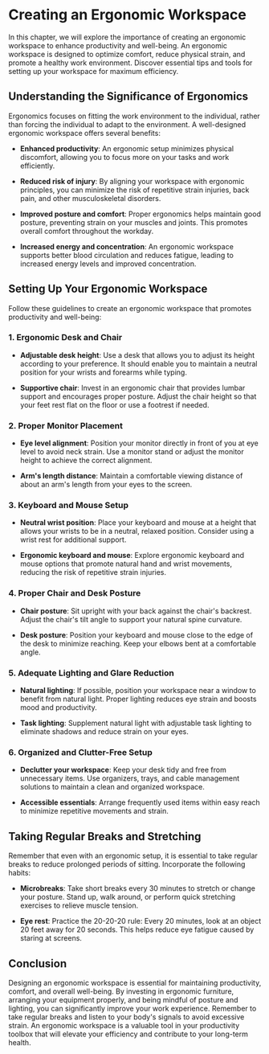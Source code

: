 Creating an Ergonomic Workspace
==========================================

In this chapter, we will explore the importance of creating an ergonomic workspace to enhance productivity and well-being. An ergonomic workspace is designed to optimize comfort, reduce physical strain, and promote a healthy work environment. Discover essential tips and tools for setting up your workspace for maximum efficiency.

Understanding the Significance of Ergonomics
--------------------------------------------

Ergonomics focuses on fitting the work environment to the individual, rather than forcing the individual to adapt to the environment. A well-designed ergonomic workspace offers several benefits:

* **Enhanced productivity**: An ergonomic setup minimizes physical discomfort, allowing you to focus more on your tasks and work efficiently.

* **Reduced risk of injury**: By aligning your workspace with ergonomic principles, you can minimize the risk of repetitive strain injuries, back pain, and other musculoskeletal disorders.

* **Improved posture and comfort**: Proper ergonomics helps maintain good posture, preventing strain on your muscles and joints. This promotes overall comfort throughout the workday.

* **Increased energy and concentration**: An ergonomic workspace supports better blood circulation and reduces fatigue, leading to increased energy levels and improved concentration.

Setting Up Your Ergonomic Workspace
-----------------------------------

Follow these guidelines to create an ergonomic workspace that promotes productivity and well-being:

### 1. Ergonomic Desk and Chair

* **Adjustable desk height**: Use a desk that allows you to adjust its height according to your preference. It should enable you to maintain a neutral position for your wrists and forearms while typing.

* **Supportive chair**: Invest in an ergonomic chair that provides lumbar support and encourages proper posture. Adjust the chair height so that your feet rest flat on the floor or use a footrest if needed.

### 2. Proper Monitor Placement

* **Eye level alignment**: Position your monitor directly in front of you at eye level to avoid neck strain. Use a monitor stand or adjust the monitor height to achieve the correct alignment.

* **Arm's length distance**: Maintain a comfortable viewing distance of about an arm's length from your eyes to the screen.

### 3. Keyboard and Mouse Setup

* **Neutral wrist position**: Place your keyboard and mouse at a height that allows your wrists to be in a neutral, relaxed position. Consider using a wrist rest for additional support.

* **Ergonomic keyboard and mouse**: Explore ergonomic keyboard and mouse options that promote natural hand and wrist movements, reducing the risk of repetitive strain injuries.

### 4. Proper Chair and Desk Posture

* **Chair posture**: Sit upright with your back against the chair's backrest. Adjust the chair's tilt angle to support your natural spine curvature.

* **Desk posture**: Position your keyboard and mouse close to the edge of the desk to minimize reaching. Keep your elbows bent at a comfortable angle.

### 5. Adequate Lighting and Glare Reduction

* **Natural lighting**: If possible, position your workspace near a window to benefit from natural light. Proper lighting reduces eye strain and boosts mood and productivity.

* **Task lighting**: Supplement natural light with adjustable task lighting to eliminate shadows and reduce strain on your eyes.

### 6. Organized and Clutter-Free Setup

* **Declutter your workspace**: Keep your desk tidy and free from unnecessary items. Use organizers, trays, and cable management solutions to maintain a clean and organized workspace.

* **Accessible essentials**: Arrange frequently used items within easy reach to minimize repetitive movements and strain.

Taking Regular Breaks and Stretching
------------------------------------

Remember that even with an ergonomic setup, it is essential to take regular breaks to reduce prolonged periods of sitting. Incorporate the following habits:

* **Microbreaks**: Take short breaks every 30 minutes to stretch or change your posture. Stand up, walk around, or perform quick stretching exercises to relieve muscle tension.

* **Eye rest**: Practice the 20-20-20 rule: Every 20 minutes, look at an object 20 feet away for 20 seconds. This helps reduce eye fatigue caused by staring at screens.

Conclusion
----------

Designing an ergonomic workspace is essential for maintaining productivity, comfort, and overall well-being. By investing in ergonomic furniture, arranging your equipment properly, and being mindful of posture and lighting, you can significantly improve your work experience. Remember to take regular breaks and listen to your body's signals to avoid excessive strain. An ergonomic workspace is a valuable tool in your productivity toolbox that will elevate your efficiency and contribute to your long-term health.
